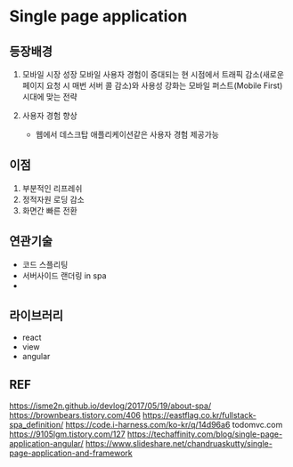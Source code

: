 # Single page application


## 등장배경

1. 모바일 시장 성장
모바일 사용자 경험이 증대되는 현 시점에서 트래픽 감소(새로운 페이지 요청 시 매번 서버 콜 감소)와 사용성 강화는 모바일 퍼스트(Mobile First) 시대에 맞는 전략

2. 사용자 경험 향상
    - 웹에서 데스크탑 애플리케이션같은 사용자 경험 제공가능



## 이점
1. 부분적인 리프레쉬
2. 정적자원 로딩 감소
3. 화면간 빠른 전환



## 연관기술
- 코드 스플리팅
- 서버사이드 랜더링 in spa
- 

## 라이브러리
- react
- view
- angular


## REF
https://isme2n.github.io/devlog/2017/05/19/about-spa/
https://brownbears.tistory.com/406
https://eastflag.co.kr/fullstack-spa_definition/
https://code.i-harness.com/ko-kr/q/14d96a6
todomvc.com
https://9105lgm.tistory.com/127
https://techaffinity.com/blog/single-page-application-angular/
https://www.slideshare.net/chandruaskutty/single-page-application-and-framework